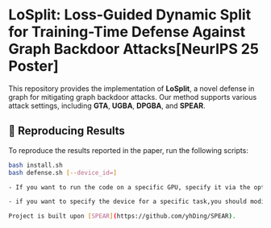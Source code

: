 # LoSplit: Loss-Guided Dynamic Split for Training-Time Defense Against Graph Backdoor Attacks[NeurIPS 25 Poster]
This repository provides the implementation of **LoSplit**, a novel defense in graph for mitigating graph backdoor attacks. Our method supports various attack settings, including **GTA**, **UGBA**, **DPGBA**, and **SPEAR**.

## 🚀 Reproducing Results

To reproduce the results reported in the paper, run the following scripts:

```bash
bash install.sh
bash defense.sh [--device_id=]

- If you want to run the code on a specific GPU, specify it via the optional argument `--device_id=`

- if you want to specify the device for a specific task,you should modify the device_id in the `defense.sh` file.

Project is built upon [SPEAR](https://github.com/yhDing/SPEAR). 